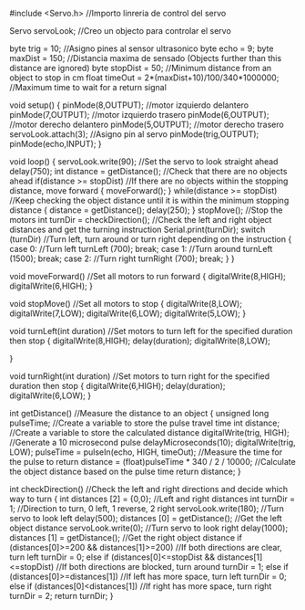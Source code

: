 #include <Servo.h>                                //Importo linreria de control del servo

Servo servoLook;                                  //Creo un objecto para controlar el servo

byte trig = 10;                                    //Asigno pines al sensor ultrasonico
byte echo = 9;
byte maxDist = 150;                               //Distancia maxima de sensado (Objects further than this distance are ignored)
byte stopDist = 50;                               //Minimum distance from an object to stop in cm
float timeOut = 2*(maxDist+10)/100/340*1000000;   //Maximum time to wait for a return signal

void setup() 
{
  pinMode(8,OUTPUT);      //motor izquierdo delantero
  pinMode(7,OUTPUT);      //motor izquierdo trasero
  pinMode(6,OUTPUT);      //motor derecho delantero
  pinMode(5,OUTPUT);      //motor derecho trasero
  servoLook.attach(3);    //Asigno pin al servo
  pinMode(trig,OUTPUT);   
  pinMode(echo,INPUT);
}

void loop() 
{
  servoLook.write(90);                            //Set the servo to look straight ahead
  delay(750);
  int distance = getDistance();                   //Check that there are no objects ahead
  if(distance >= stopDist)                        //If there are no objects within the stopping distance, move forward
  {
    moveForward();
  }
  while(distance >= stopDist)                     //Keep checking the object distance until it is within the minimum stopping distance
  {
    distance = getDistance();
    delay(250);
  }
  stopMove();                                     //Stop the motors
  int turnDir = checkDirection();                 //Check the left and right object distances and get the turning instruction
  Serial.print(turnDir);
  switch (turnDir)                                //Turn left, turn around or turn right depending on the instruction
  {
    case 0:                                       //Turn left
      turnLeft (700);
      break;
    case 1:                                       //Turn around
      turnLeft (1500);
      break;
    case 2:                                       //Turn right
      turnRight (700);
      break;
  }
}

void moveForward()                                //Set all motors to run forward
{
  digitalWrite(8,HIGH);
  digitalWrite(6,HIGH);
}

void stopMove()                                   //Set all motors to stop
{
  digitalWrite(8,LOW);
  digitalWrite(7,LOW);
  digitalWrite(6,LOW);
  digitalWrite(5,LOW);
}

void turnLeft(int duration)                                 //Set motors to turn left for the specified duration then stop
{
  digitalWrite(8,HIGH);
  delay(duration);
  digitalWrite(8,LOW);
  
}

void turnRight(int duration)                                //Set motors to turn right for the specified duration then stop
{
  digitalWrite(6,HIGH);
  delay(duration);
  digitalWrite(6,LOW);
}

int getDistance()                                   //Measure the distance to an object
{
  unsigned long pulseTime;                          //Create a variable to store the pulse travel time
  int distance;                                     //Create a variable to store the calculated distance
  digitalWrite(trig, HIGH);                         //Generate a 10 microsecond pulse
  delayMicroseconds(10);
  digitalWrite(trig, LOW);
  pulseTime = pulseIn(echo, HIGH, timeOut);         //Measure the time for the pulse to return
  distance = (float)pulseTime * 340 / 2 / 10000;    //Calculate the object distance based on the pulse time
  return distance;
}

int checkDirection()                                            //Check the left and right directions and decide which way to turn
{
  int distances [2] = {0,0};                                    //Left and right distances
  int turnDir = 1;                                              //Direction to turn, 0 left, 1 reverse, 2 right
  servoLook.write(180);                                         //Turn servo to look left
  delay(500);
  distances [0] = getDistance();                                //Get the left object distance
  servoLook.write(0);                                           //Turn servo to look right
  delay(1000);
  distances [1] = getDistance();                                //Get the right object distance
  if (distances[0]>=200 && distances[1]>=200)                   //If both directions are clear, turn left
    turnDir = 0;
  else if (distances[0]<=stopDist && distances[1]<=stopDist)    //If both directions are blocked, turn around
    turnDir = 1;
  else if (distances[0]>=distances[1])                          //If left has more space, turn left
    turnDir = 0;
  else if (distances[0]<distances[1])                           //If right has more space, turn right
    turnDir = 2;
  return turnDir;
}
